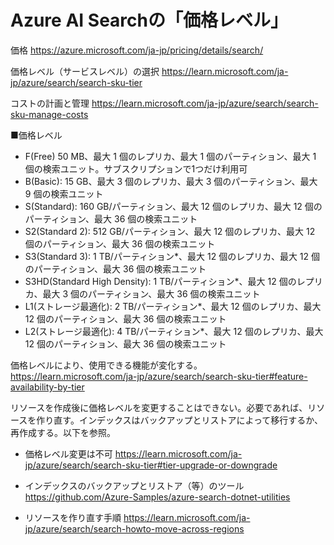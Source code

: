 # Azure AI Searchの「価格レベル」

価格
https://azure.microsoft.com/ja-jp/pricing/details/search/

価格レベル（サービスレベル）の選択
https://learn.microsoft.com/ja-jp/azure/search/search-sku-tier

コストの計画と管理
https://learn.microsoft.com/ja-jp/azure/search/search-sku-manage-costs


■価格レベル

- F(Free) 50 MB、最大 1 個のレプリカ、最大 1 個のパーティション、最大 1 個の検索ユニット。サブスクリプションで1つだけ利用可
- B(Basic): 15 GB、最大 3 個のレプリカ、最大 3 個のパーティション、最大 9 個の検索ユニット
- S(Standard): 160 GB/パーティション、最大 12 個のレプリカ、最大 12 個のパーティション、最大 36 個の検索ユニット
- S2(Standard 2): 512 GB/パーティション、最大 12 個のレプリカ、最大 12 個のパーティション、最大 36 個の検索ユニット
- S3(Standard 3): 1 TB/パーティション*、最大 12 個のレプリカ、最大 12 個のパーティション、最大 36 個の検索ユニット
- S3HD(Standard High Density): 1 TB/パーティション*、最大 12 個のレプリカ、最大 3 個のパーティション、最大 36 個の検索ユニット
- L1(ストレージ最適化): 2 TB/パーティション*、最大 12 個のレプリカ、最大 12 個のパーティション、最大 36 個の検索ユニット
- L2(ストレージ最適化): 4 TB/パーティション*、最大 12 個のレプリカ、最大 12 個のパーティション、最大 36 個の検索ユニット


価格レベルにより、使用できる機能が変化する。https://learn.microsoft.com/ja-jp/azure/search/search-sku-tier#feature-availability-by-tier

リソースを作成後に価格レベルを変更することはできない。必要であれば、リソースを作り直す。インデックスはバックアップとリストアによって移行するか、再作成する。以下を参照。

- 価格レベル変更は不可 https://learn.microsoft.com/ja-jp/azure/search/search-sku-tier#tier-upgrade-or-downgrade
- インデックスのバックアップとリストア（等）のツール https://github.com/Azure-Samples/azure-search-dotnet-utilities

- リソースを作り直す手順 https://learn.microsoft.com/ja-jp/azure/search/search-howto-move-across-regions
